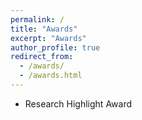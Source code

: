 ```yaml
---
permalink: /
title: "Awards"
excerpt: "Awards"
author_profile: true
redirect_from: 
  - /awards/
  - /awards.html
---
```



- Research Highlight Award

